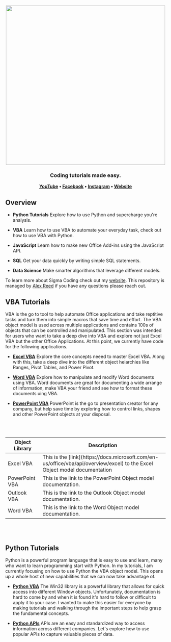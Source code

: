 <h1 align="center">
	<img
		width="500"
		src="https://user-images.githubusercontent.com/21281964/53066899-ae893380-3486-11e9-937f-7b7540569a66.jpg">
</h1>

<h3 align="center">
	Coding tutorials made easy.
</h3>

<p align="center">
	<strong>
		<a href="https://www.youtube.com/channel/UCBsTB02yO0QGwtlfiv5m25Q">YouTube</a>
		•
		<a href="https://www.facebook.com/codingsigma/">Facebook</a>
		•
		<a href="https://www.instagram.com/sigma_coding/">Instagram</a>
    •
		<a href="https://www.sigma-coding.com/">Website</a>
	</strong>
</p>

## Overview

* **Python Tutorials** Explore how to use Python and supercharge you're analysis.

* **VBA** Learn how to use VBA to automate your everyday task, check out how to use VBA with Python.

* **JavaScript** Learn how to make new Office Add-ins using the JavaScript API.

* **SQL** Get your data quickly by writing simple SQL statements.

* **Data Science** Make smarter algorithms that leverage different models.

To learn more about Sigma Coding check out my [website](https://www.sigma-coding.com/). This repository is managed by [Alex Reed](https://www.linkedin.com/in/alex-reed/) if you have any questions please reach out.


## VBA Tutorials

VBA is the go to tool to help automate Office applications and take reptitive tasks and turn them into simple macros that save time and effort. The VBA object model is used across multiple applications and contains 100s of objects that can be controlled and manipulated. This section was intended for users who want to take a deep dive into VBA and explore not just Excel VBA but the other Office Applications. At this point, we currently have code for the following applications.

* **[Excel VBA](https://github.com/areed1192/sigma_coding_youtube/tree/master/vba/excel-vba)** Explore the core concepts neeed to master Excel VBA. Along with this, take a deep dive into the different object heiarchies like Ranges, Pivot Tables, and Power Pivot.

* **[Word VBA](https://github.com/areed1192/sigma_coding_youtube/tree/master/vba/word-vba)** Explore how to manipulate and modify Word documents using VBA. Word documents are great for documenting a wide arrange of information, make VBA your friend and see how to format these documents uing VBA.

* **[PowerPoint VBA](https://github.com/areed1192/sigma_coding_youtube/tree/master/vba/powerpoint-vba)** PowerPoint is the go to presentation creator for any company, but help save time by exploring how to control links, shapes and other PowerPoint objects at your disposal.

<div class="paragraph"><p><br>
<br></p></div>

<table>
<thead>
	<tr>
	<th>Object Library</th>
	<th>Description</th>
	</tr>
</thead>
<tbody>
	<tr>
	<td>Excel VBA</td>
	<td>This is the [link](https://docs.microsoft.com/en-us/office/vba/api/overview/excel) to the Excel Object model documentation </td>
	</tr>	
	<tr>
	<td>PowerPoint VBA</td>
	<td>This is the link to the PowerPoint Object model documentation.</td>
	</tr>	
	<tr>
	<td>Outlook VBA</td>
	<td>This is the link to the Outlook Object model documentation.</td>
	</tr>	
	<tr>
	<td>Word VBA</td>
	<td>This is the link to the Word Object model documentation.</td>
	</tr>
</tbody>
</table>
<div class="paragraph"><p><br>
<br></p></div> 

## Python Tutorials

Python is a powerful program language that is easy to use and learn, many who want to learn programming start with Python. In my tutorials, I am currently focusing on how to use Python the VBA object model. This opens up a whole host of new capabilities that we can now take advantage of.

* **[Python VBA](https://github.com/areed1192/sigma_coding_youtube/tree/master/python/python-vba)** The Win32 library is a powerful library that allows for quick access into different Window objects. Unfortunately, documentation is hard to come by and when it is found it's hard to follow or difficult to apply it to your case. I wanted to make this easier for everyone by making tutorials and walking through the important steps to help grasp the fundamental concepts.

* **[Python APIs](https://github.com/areed1192/sigma_coding_youtube/tree/master/python/python-apis)** APIs are an easy and standardized way to access information across different companies. Let's explore how to use popular APIs to capture valuable pieces of data.

